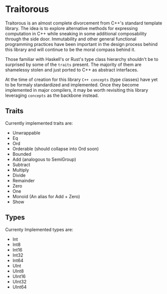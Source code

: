 Traitorous
==========

Traitorous is an almost complete divorcement from C++'s standard template
library. The idea is to explore alternative methods for expressing
computation in C++ while sneaking in some additional composability through
the side door. Immutability and other general functional programming
practices have been important in the design process behind this library
and will continue to be the moral compass behind it.

Those familiar with Haskell's or Rust's type class hierarchy shouldn't be
to surprised by some of the `traits` present. The majority of them are
shamelessy stolen and just ported to C++ as abstract interfaces.

At the time of creation for this library `C++ concepts` (type classes)
have yet to be formaly standardized and implemented. Once they become
implemented in major compilers, it may be worth revisiting this
library leveraging `concepts` as the backbone instead.

Traits
------

Currently implemented traits are:

  * Unwrappable<T>
  * Eq<T>
  * Ord<T>
  * Orderable<T> (should collapse into Ord soon)
  * Bounded<T>
  * Add<T> (analogous to SemiGroup)
  * Subtract<T>
  * Multiply<T>
  * Divide<T>
  * Remainder<T>
  * Zero<T>
  * One<T>
  * Monoid<T> (An alias for Add<T> + Zero<T>)
  * Show

Types
-----

Currenty Implemented types are:

  * Int
  * Int8
  * Int16
  * Int32
  * Int64
  * UInt
  * UInt8
  * UInt16
  * UInt32
  * UInt64
